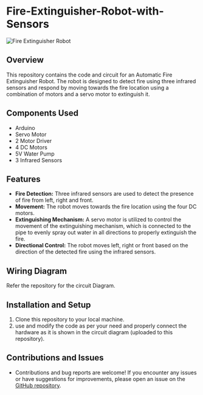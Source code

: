 # Fire-Extinguisher-Robot-with-Sensors

![Fire Extinguisher Robot](https://iiitaphyd-my.sharepoint.com/personal/adityaraj_singh_students_iiit_ac_in/_layouts/15/onedrive.aspx?id=%2Fpersonal%2Fadityaraj%5Fsingh%5Fstudents%5Fiiit%5Fac%5Fin%2FDocuments%2Frobot%5F2%2Ejpg&parent=%2Fpersonal%2Fadityaraj%5Fsingh%5Fstudents%5Fiiit%5Fac%5Fin%2FDocuments&ga=1)

## Overview

This repository contains the code and circuit for an Automatic Fire Extinguisher Robot. The robot is designed to detect fire using three infrared sensors and respond by moving towards the fire location using a combination of motors and a servo motor to extinguish it.

## Components Used

- Arduino
- Servo Motor
- 2 Motor Driver
- 4 DC Motors
- 5V Water Pump
- 3 Infrared Sensors

## Features

- **Fire Detection:** Three infrared sensors are used to detect the presence of fire from left, right and front.
- **Movement:** The robot moves towards the fire location using the four DC motors.
- **Extinguishing Mechanism:** A servo motor is utilized to control the movement of the extinguishing mechanism, which is connected to the pipe to evenly spray out water in all directions to properly extinguish the fire.
- **Directional Control:** The robot moves left, right or front based on the direction of the detected fire using the infrared sensors.

## Wiring Diagram

Refer the repository for the circuit Diagram.

## Installation and Setup

1. Clone this repository to your local machine.
2. use and modify the code as per your need and properly connect the hardware as it is shown in the circuit diagram (uploaded to this repository).

## Contributions and Issues

- Contributions and bug reports are welcome! If you encounter any issues or have suggestions for improvements, please open an issue on the [GitHub repository](https://github.com/Aditya-164/Fire-Extinguisher-Robot-with-Sensors/issues).
